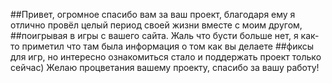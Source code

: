 ##Привет, огромное спасибо вам за ваш проект, благодаря ему я отлично провёл целый период своей жизни вместе с моим другом,
##поигрывая в игры с вашего сайта. Жаль что бусти больше нет, я как-то приметил что там была информация о том как вы делаете 
##фиксы для игр, но интересно ознакомиться стало и поддержать проект только сейчас) Желаю процветания вашему проекту, спасибо за вашу работу!
